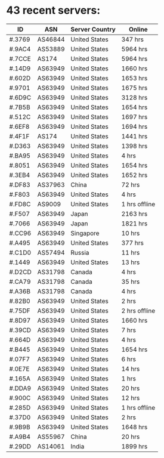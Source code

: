 # 43 recent servers:

| ID | ASN | Server Country | Online |
| ------ | ------ | ------ | ------ |
| #.3769 | AS46844 | United States | 347 hrs |
| #.9AC4 | AS53889 | United States | 5964 hrs |
| #.7CCE | AS174 | United States | 5964 hrs |
| #.14D9 | AS63949 | United States | 1660 hrs |
| #.602D | AS63949 | United States | 1653 hrs |
| #.9701 | AS63949 | United States | 1675 hrs |
| #.6D9C | AS63949 | United States | 3128 hrs |
| #.7B5B | AS63949 | United States | 1654 hrs |
| #.512C | AS63949 | United States | 1697 hrs |
| #.6EF8 | AS63949 | United States | 1694 hrs |
| #.4F1F | AS174 | United States | 1441 hrs |
| #.D363 | AS63949 | United States | 1398 hrs |
| #.BA95 | AS63949 | United States | 4 hrs |
| #.8051 | AS63949 | United States | 1654 hrs |
| #.3EB4 | AS63949 | United States | 1652 hrs |
| #.DF83 | AS37963 | China | 72 hrs |
| #.F803 | AS63949 | United States | 4 hrs |
| #.FD8C | AS9009 | United States | 1 hrs offline |
| #.F507 | AS63949 | Japan | 2163 hrs |
| #.7066 | AS63949 | Japan | 1821 hrs |
| #.CC96 | AS63949 | Singapore | 10 hrs |
| #.A495 | AS63949 | United States | 377 hrs |
| #.C1D0 | AS57494 | Russia | 11 hrs |
| #.1449 | AS63949 | United States | 13 hrs |
| #.D2CD | AS31798 | Canada | 4 hrs |
| #.CA79 | AS31798 | Canada | 35 hrs |
| #.A36B | AS31798 | Canada | 4 hrs |
| #.82B0 | AS63949 | United States | 2 hrs |
| #.75DF | AS63949 | United States | 2 hrs offline |
| #.8D97 | AS63949 | United States | 1660 hrs |
| #.39CD | AS63949 | United States | 7 hrs |
| #.664D | AS63949 | United States | 4 hrs |
| #.B445 | AS63949 | United States | 1654 hrs |
| #.07F7 | AS63949 | United States | 6 hrs |
| #.0E7E | AS63949 | United States | 14 hrs |
| #.165A | AS63949 | United States | 1 hrs |
| #.DDA9 | AS63949 | United States | 20 hrs |
| #.900C | AS63949 | United States | 12 hrs |
| #.285D | AS63949 | United States | 1 hrs offline |
| #.37D0 | AS63949 | United States | 2 hrs |
| #.9B9B | AS63949 | United States | 1648 hrs |
| #.A9B4 | AS55967 | China | 20 hrs |
| #.29DD | AS14061 | India | 1899 hrs |

